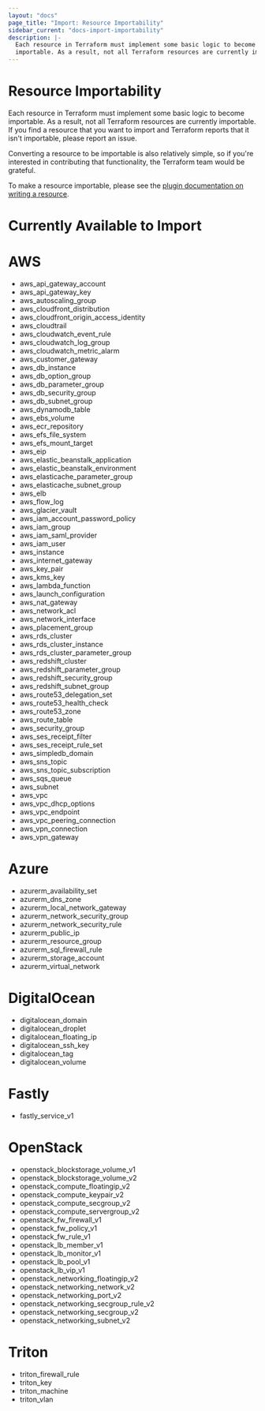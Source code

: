 ```yaml
---
layout: "docs"
page_title: "Import: Resource Importability"
sidebar_current: "docs-import-importability"
description: |-
  Each resource in Terraform must implement some basic logic to become
  importable. As a result, not all Terraform resources are currently importable.
---
```


# Resource Importability

Each resource in Terraform must implement some basic logic to become
importable. As a result, not all Terraform resources are currently importable.
If you find a resource that you want to import and Terraform reports
that it isn't importable, please report an issue.

Converting a resource to be importable is also relatively simple, so if
you're interested in contributing that functionality, the Terraform team
would be grateful.

To make a resource importable, please see the
[plugin documentation on writing a resource](/docs/plugins/provider.html).

# Currently Available to Import

# AWS

* aws_api_gateway_account
* aws_api_gateway_key
* aws_autoscaling_group
* aws_cloudfront_distribution
* aws_cloudfront_origin_access_identity
* aws_cloudtrail
* aws_cloudwatch_event_rule
* aws_cloudwatch_log_group
* aws_cloudwatch_metric_alarm
* aws_customer_gateway
* aws_db_instance
* aws_db_option_group
* aws_db_parameter_group
* aws_db_security_group
* aws_db_subnet_group
* aws_dynamodb_table
* aws_ebs_volume
* aws_ecr_repository
* aws_efs_file_system
* aws_efs_mount_target
* aws_eip
* aws_elastic_beanstalk_application
* aws_elastic_beanstalk_environment
* aws_elasticache_parameter_group
* aws_elasticache_subnet_group
* aws_elb
* aws_flow_log
* aws_glacier_vault
* aws_iam_account_password_policy
* aws_iam_group
* aws_iam_saml_provider
* aws_iam_user
* aws_instance
* aws_internet_gateway
* aws_key_pair
* aws_kms_key
* aws_lambda_function
* aws_launch_configuration
* aws_nat_gateway
* aws_network_acl
* aws_network_interface
* aws_placement_group
* aws_rds_cluster
* aws_rds_cluster_instance
* aws_rds_cluster_parameter_group
* aws_redshift_cluster
* aws_redshift_parameter_group
* aws_redshift_security_group
* aws_redshift_subnet_group
* aws_route53_delegation_set
* aws_route53_health_check
* aws_route53_zone
* aws_route_table
* aws_security_group
* aws_ses_receipt_filter
* aws_ses_receipt_rule_set
* aws_simpledb_domain
* aws_sns_topic
* aws_sns_topic_subscription
* aws_sqs_queue
* aws_subnet
* aws_vpc
* aws_vpc_dhcp_options
* aws_vpc_endpoint
* aws_vpc_peering_connection
* aws_vpn_connection
* aws_vpn_gateway


# Azure

* azurerm_availability_set
* azurerm_dns_zone
* azurerm_local_network_gateway
* azurerm_network_security_group
* azurerm_network_security_rule
* azurerm_public_ip
* azurerm_resource_group
* azurerm_sql_firewall_rule
* azurerm_storage_account
* azurerm_virtual_network

# DigitalOcean

* digitalocean_domain
* digitalocean_droplet
* digitalocean_floating_ip
* digitalocean_ssh_key
* digitalocean_tag
* digitalocean_volume

# Fastly

* fastly_service_v1

# OpenStack

* openstack_blockstorage_volume_v1
* openstack_blockstorage_volume_v2
* openstack_compute_floatingip_v2
* openstack_compute_keypair_v2
* openstack_compute_secgroup_v2
* openstack_compute_servergroup_v2
* openstack_fw_firewall_v1
* openstack_fw_policy_v1
* openstack_fw_rule_v1
* openstack_lb_member_v1
* openstack_lb_monitor_v1
* openstack_lb_pool_v1
* openstack_lb_vip_v1
* openstack_networking_floatingip_v2
* openstack_networking_network_v2
* openstack_networking_port_v2
* openstack_networking_secgroup_rule_v2
* openstack_networking_secgroup_v2
* openstack_networking_subnet_v2


# Triton

* triton_firewall_rule
* triton_key
* triton_machine
* triton_vlan

